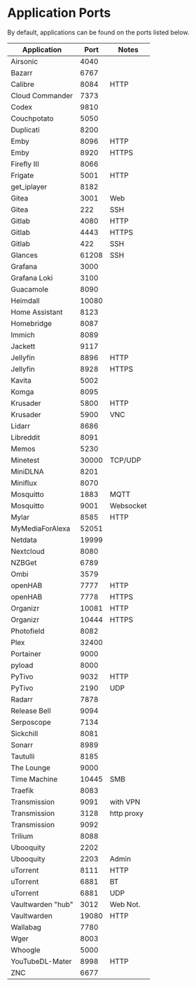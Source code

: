 # Application Ports

By default, applications can be found on the ports listed below.

| Application       | Port   | Notes        |
|-------------------|--------|--------------|
| Airsonic          | 4040   |              |
| Bazarr            | 6767   |              |
| Calibre           | 8084   | HTTP         |
| Cloud Commander   | 7373   |              |
| Codex             | 9810   |              |
| Couchpotato       | 5050   |              |
| Duplicati         | 8200   |              |
| Emby              | 8096   | HTTP         |
| Emby              | 8920   | HTTPS        |
| Firefly III       | 8066   |              |
| Frigate           | 5001   | HTTP         |
| get_iplayer       | 8182   |              |
| Gitea             | 3001   | Web          |
| Gitea             | 222    | SSH          |
| Gitlab            | 4080   | HTTP         |
| Gitlab            | 4443   | HTTPS        |
| Gitlab            | 422    | SSH          |
| Glances           | 61208  | SSH          |
| Grafana           | 3000   |              |
| Grafana Loki      | 3100   |              |
| Guacamole         | 8090   |              |
| Heimdall          | 10080  |              |
| Home Assistant    | 8123   |              |
| Homebridge        | 8087   |              |
| Immich            | 8089   |              |
| Jackett           | 9117   |              |
| Jellyfin          | 8896   | HTTP         |
| Jellyfin          | 8928   | HTTPS        |
| Kavita            | 5002   |              |
| Komga             | 8095   |              |
| Krusader          | 5800   | HTTP         |
| Krusader          | 5900   | VNC          |
| Lidarr            | 8686   |              |
| Libreddit         | 8091   |              |
| Memos             | 5230   |              |
| Minetest          | 30000  | TCP/UDP      |
| MiniDLNA          | 8201   |              |
| Miniflux          | 8070   |              |
| Mosquitto         | 1883   | MQTT         |
| Mosquitto         | 9001   | Websocket    |
| Mylar             | 8585   | HTTP         |
| MyMediaForAlexa   | 52051  |              |
| Netdata           | 19999  |              |
| Nextcloud         | 8080   |              |
| NZBGet            | 6789   |              |
| Ombi              | 3579   |              |
| openHAB           | 7777   | HTTP         |
| openHAB           | 7778   | HTTPS        |
| Organizr          | 10081  | HTTP         |
| Organizr          | 10444  | HTTPS        |
| Photofield        | 8082   |              |
| Plex              | 32400  |              |
| Portainer         | 9000   |              |
| pyload            | 8000   |              |
| PyTivo            | 9032   | HTTP         |
| PyTivo            | 2190   | UDP          |
| Radarr            | 7878   |              |
| Release Bell      | 9094   |              |
| Serposcope        | 7134   |              |
| Sickchill         | 8081   |              |
| Sonarr            | 8989   |              |
| Tautulli          | 8185   |              |
| The Lounge        | 9000   |              |
| Time Machine      | 10445  | SMB          |
| Traefik           | 8083   |              |
| Transmission      | 9091   | with VPN     |
| Transmission      | 3128   | http proxy   |
| Transmission      | 9092   |              |
| Trilium           | 8088   |              |
| Ubooquity         | 2202   |              |
| Ubooquity         | 2203   | Admin        |
| uTorrent          | 8111   | HTTP         |
| uTorrent          | 6881   | BT           |
| uTorrent          | 6881   | UDP          |
| Vaultwarden "hub" | 3012   | Web Not.     |
| Vaultwarden       | 19080  | HTTP         |
| Wallabag          | 7780   |              |
| Wger              | 8003   |              |
| Whoogle           | 5000   |              |
| YouTubeDL-Mater   | 8998   | HTTP         |
| ZNC               | 6677   |              |
